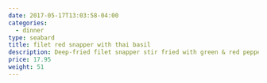 ```yaml
---
date: 2017-05-17T13:03:58-04:00
categories:
  - dinner
type: seabard
title: filet red snapper with thai basil
description: Deep-fried filet snapper stir fried with green & red pepper in thai basil in basil sauce.
price: 17.95
weight: 51
---
```

